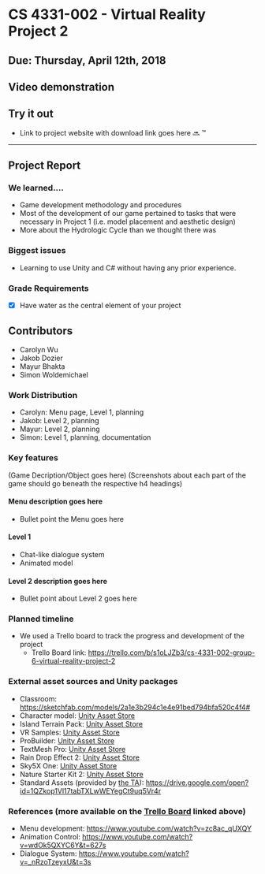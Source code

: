 # CS 4331-002 - Virtual Reality Project 2
## Due: Thursday, April 12th, 2018

## Video demonstration

## Try it out
- Link to project website with download link goes here :soon: :tm:

***
## Project Report

### We learned....
  - Game development methodology and procedures
  - Most of the development of our game pertained to tasks that were necessary in Project 1 (i.e. model placement and aesthetic design)
  - More about the Hydrologic Cycle than we thought there was
  
### Biggest issues
  - Learning to use Unity and C# without having any prior experience.

### Grade Requirements
 - [x] Have water as the central element of your project

## Contributors
  - Carolyn Wu
  - Jakob Dozier
  - Mayur Bhakta
  - Simon Woldemichael

### Work Distribution
  - Carolyn: Menu page, Level 1, planning
  - Jakob: Level 2, planning
  - Mayur: Level 2, planning
  - Simon: Level 1, planning, documentation
 
### Key features
(Game Decription/Object goes here)
(Screenshots about each part of the game should go beneath the respective h4 headings)
#### Menu description goes here
  - Bullet point the Menu goes here
  
#### Level 1
  - Chat-like dialogue system
  - Animated model

#### Level 2 description goes here
  - Bullet point about Level 2 goes here

### Planned timeline
  - We used a Trello board to track the progress and development of the project
    - Trello Board link: https://trello.com/b/s1oLJZb3/cs-4331-002-group-6-virtual-reality-project-2

### External asset sources and Unity packages
  - Classroom: https://sketchfab.com/models/2a1e3b294c1e4e91bed794bfa520c4f4#
  - Character model: [Unity Asset Store](https://assetstore.unity.com/packages/3d/characters/unity-chan-model-18705)
  - Island Terrain Pack: [Unity Asset Store](https://assetstore.unity.com/packages/3d/environments/landscapes/free-island-collection-104753)
  - VR Samples: [Unity Asset Store](https://assetstore.unity.com/packages/essentials/tutorial-projects/vr-samples-51519)
  - ProBuilder: [Unity Asset Store](https://assetstore.unity.com/packages/tools/modeling/probuilder-111418)
  - TextMesh Pro: [Unity Asset Store](https://assetstore.unity.com/packages/essentials/beta-projects/textmesh-pro-84126)
  - Rain Drop Effect 2: [Unity Asset Store](https://assetstore.unity.com/packages/vfx/shaders/fullscreen-camera-effects/rain-drop-effect-2-59986)
  - Sky5X One: [Unity Asset Store](https://assetstore.unity.com/packages/2d/textures-materials/sky/sky5x-one-6332)
  - Nature Starter Kit 2: [Unity Asset Store](https://assetstore.unity.com/packages/3d/environments/nature-starter-kit-2-52977)
  - Standard Assets (provided by [the TA](http://github.com/alex-nguyen)): https://drive.google.com/open?id=1QZkop1Vl17tabTXLwWEYegCt9uq5Vr4r
  
### References (more available on the [Trello Board](https://trello.com/b/s1oLJZb3/cs-4331-002-group-6-virtual-reality-project-2) linked above)
  - Menu development: https://www.youtube.com/watch?v=zc8ac_qUXQY
  - Animation Control: https://www.youtube.com/watch?v=wdOk5QXYC6Y&t=627s
  - Dialogue System: https://www.youtube.com/watch?v=_nRzoTzeyxU&t=3s

